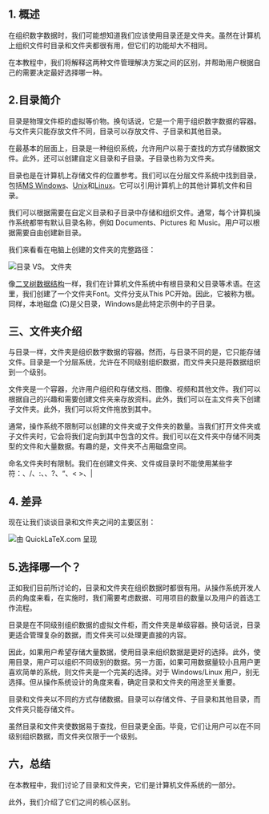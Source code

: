 ## 1. 概述

在组织数字数据时，我们可能想知道我们应该使用目录还是文件夹。虽然在计算机上组织文件时目录和文件夹都很有用，但它们的功能却大不相同。

在本教程中，我们将解释这两种文件管理解决方案之间的区别，并帮助用户根据自己的需要决定最好选择哪一种。

## 2.目录简介

目录是物理文件柜的虚拟等价物。换句话说，它是一个用于组织数字数据的容器。与文件夹只能存放文件不同，目录可以存放文件、子目录和其他目录。

在最基本的层面上，目录是一种组织系统，允许用户以易于查找的方式存储数据文件。此外，还可以创建自定义目录和子目录。子目录也称为文件夹。

目录也是在计算机上存储文件的位置参考。我们可以在分层文件系统中找到目录，包括[MS Windows](https://en.wikipedia.org/wiki/Microsoft_Windows)、[Unix](https://en.wikipedia.org/wiki/Unix)和[Linux](https://en.wikipedia.org/wiki/Linux)。它可以引用计算机上的其他计算机文件和目录。

我们可以根据需要在自定义目录和子目录中存储和组织文件。通常，每个计算机操作系统都带有默认目录名称，例如 Documents、Pictures 和 Music。用户可以根据需要自由创建新目录。

我们来看看在电脑上创建的文件夹的完整路径：

![目录 VS。 文件夹](https://www.baeldung.com/wp-content/uploads/sites/4/2022/10/Directory-VS.-Folder.drawio.png)

像[二叉树数据结构](https://www.baeldung.com/cs/binary-tree-intro)一样，我们在计算机文件系统中有根目录和父目录等术语。在这里，我们创建了一个文件夹Font。文件分支从This PC开始。因此，它被称为根。同样，本地磁盘 (C)是父目录，Windows是此特定示例中的子目录。

## 三、文件夹介绍

与目录一样，文件夹是组织数字数据的容器。然而，与目录不同的是，它只能存储文件。目录是一个分层系统，允许在不同级别组织数据，而文件夹只是将数据组织到一个级别。

文件夹是一个容器，允许用户组织和存储文档、图像、视频和其他文件。我们可以根据自己的兴趣和需要创建文件夹来存放资料。此外，我们可以在主文件夹下创建子文件夹。此外，我们可以将文件拖放到其中。

通常，操作系统不限制可以创建的文件夹或子文件夹的数量。当我们打开文件夹或子文件夹时，它会将我们定向到其中包含的文件。我们可以在文件夹中存储不同类型的文件和大量数据。有趣的是，文件夹不占用磁盘空间。

命名文件夹时有限制。我们在创建文件夹、文件或目录时不能使用某些字符：、/、:、、?、“、< >、|

## 4. 差异

现在让我们谈谈目录和文件夹之间的主要区别：

![由 QuickLaTeX.com 呈现](https://www.baeldung.com/wp-content/ql-cache/quicklatex.com-78305bc6c324c8841f6eaf01f44c6fc3_l3.svg)

## 5.选择哪一个？

正如我们目前所讨论的，目录和文件夹在组织数据时都很有用。从操作系统开发人员的角度来看，在实施时，我们需要考虑数据、可用项目的数量以及用户的首选工作流程。

目录是在不同级别组织数据的虚拟文件柜，而文件夹是单级容器。换句话说，目录更适合管理复杂的数据，而文件夹可以处理更直接的内容。

因此，如果用户希望存储大量数据，使用目录来组织数据是更好的选择。此外，使用目录，用户可以组织不同级别的数据。另一方面，如果可用数据量较小且用户更喜欢简单的系统，则文件夹是一个完美的选择。对于 Windows/Linux 用户，别无选择。但从操作系统设计的角度来看，确定目录和文件夹的用途至关重要。

目录和文件夹以不同的方式存储数据。目录可以存储文件、子目录和其他目录，而文件夹只能存储文件。

虽然目录和文件夹使数据易于查找，但目录更全面。毕竟，它们让用户可以在不同级别组织数据，而文件夹仅限于一个级别。

## 六，总结

在本教程中，我们讨论了目录和文件夹，它们是计算机文件系统的一部分。

此外，我们介绍了它们之间的核心区别。